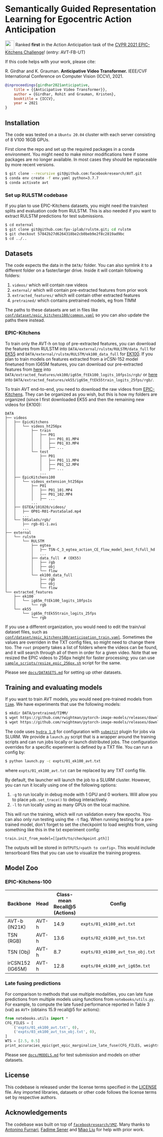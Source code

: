 # Semantically Guided Representation Learning for Egocentric Action Anticipation

<p><img src="https://rohitgirdhar.github.io/DetectAndTrack/assets/cup.png" width="30px" align="center" /> Ranked <b>first</b> in the Action Anticipation task of the <a href="https://epic-kitchens.github.io/2021#results">CVPR 2021 EPIC-Kitchens Challenge</a>! (entry: AVT-FB-UT)</p>

If this code helps with your work, please cite:

R. Girdhar and K. Grauman. **Anticipative Video Transformer.** IEEE/CVF International Conference on Computer Vision (ICCV), 2021.

```bibtex
@inproceedings{girdhar2021anticipative,
    title = {{Anticipative Video Transformer}},
    author = {Girdhar, Rohit and Grauman, Kristen},
    booktitle = {ICCV},
    year = 2021
}
```

## Installation

The code was tested on a `Ubuntu 20.04` cluster
with each server consisting of 8 V100 16GB GPUs.

First clone the repo and set up the required packages in a conda environment.
You might need to make minor modifications here if some packages are no longer
available. In most cases they should be replaceable by more recent versions.

```bash
$ git clone --recursive git@github.com:facebookresearch/AVT.git
$ conda env create -f env.yaml python=3.7.7
$ conda activate avt
```

### Set up RULSTM codebase

If you plan to use EPIC-Kitchens datasets,
you might need the train/test splits and evaluation code from RULSTM. This is also needed
if you want to extract RULSTM predictions for test submissions.

```bash
$ cd external
$ git clone git@github.com:fpv-iplab/rulstm.git; cd rulstm
$ git checkout 57842b27d6264318be2cb0beb9e2f8c2819ad9bc
$ cd ../..
```

## Datasets

The code expects the data in the `DATA/` folder. You can also symlink it to
a different folder on a faster/larger drive. Inside it will contain following folders:
1) `videos/` which will contain raw videos
2) `external/` which will contain pre-extracted features from prior work
3) `extracted_features/` which will contain other extracted features
4) `pretrained/` which contains pretrained models, eg from TIMM

The paths to these datasets are set
in files like [`conf/dataset/epic_kitchens100/common.yaml`](conf/dataset/epic_kitchens100/common.yaml)
so you can also update the paths there instead.

### EPIC-Kitchens

To train only the AVT-h on top of pre-extracted features, you can download the
features from RULSTM into `DATA/external/rulstm/RULSTM/data_full` for [EK55](https://github.com/fpv-iplab/rulstm/blob/master/RULSTM/scripts/download_data_ek55_full.sh) and
`DATA/external/rulstm/RULSTM/ek100_data_full`
for [EK100](https://github.com/fpv-iplab/rulstm/blob/master/RULSTM/scripts/download_data_ek100_full.sh).
If you plan to train models on features extracted from a irCSN-152 model
finetuned from IG65M features, you can download our pre-extracted features
from [here](https://dl.fbaipublicfiles.com/avt/datasets/ek100/ig65m_ftEk100_logits_10fps1s/rgb/data.mdb) into `DATA/extracted_features/ek100/ig65m_ftEk100_logits_10fps1s/rgb/` or [here](https://dl.fbaipublicfiles.com/avt/datasets/ek55/ig65m_ftEk55train_logits_25fps/rgb/data.mdb) into `DATA/extracted_features/ek55/ig65m_ftEk55train_logits_25fps/rgb/`.

To train AVT end-to-end, you need to download the raw videos from [EPIC-Kitchens](https://data.bris.ac.uk/data/dataset/2g1n6qdydwa9u22shpxqzp0t8m). They can be organized as you wish, but this
is how my folders are organized (since I first downloaded EK55 and then the remaining
new videos for EK100):

```
DATA
├── videos
│   ├── EpicKitchens
│   │   └── videos_ht256px
│   │       ├── train
│   │       │   ├── P01
│   │       │   │   ├── P01_01.MP4
│   │       │   │   ├── P01_03.MP4
│   │       │   │   ├── ...
│   │       └── test
│   │           ├── P01
│   │           │   ├── P01_11.MP4
│   │           │   ├── P01_12.MP4
│   │           │   ├── ...
│   │           ...
│   ├── EpicKitchens100
│   │   └── videos_extension_ht256px
│   │       ├── P01
│   │       │   ├── P01_101.MP4
│   │       │   ├── P01_102.MP4
│   │       │   ├── ...
│   │       ...
│   ├── EGTEA/101020/videos/
│   │   ├── OP01-R01-PastaSalad.mp4
│   │   ...
│   └── 50Salads/rgb/
│       ├── rgb-01-1.avi
│       ...
├── external
│   └── rulstm
│       └── RULSTM
│           ├── egtea
│           │   ├── TSN-C_3_egtea_action_CE_flow_model_best_fcfull_hd
│           │   ...
│           ├── data_full  # (EK55)
│           │   ├── rgb
│           │   ├── obj
│           │   └── flow
│           └── ek100_data_full
│               ├── rgb
│               ├── obj
│               └── flow
└── extracted_features
    ├── ek100
    │   └── ig65m_ftEk100_logits_10fps1s
    │       └── rgb
    └── ek55
        └── ig65m_ftEk55train_logits_25fps
            └── rgb
```

If you use a different organization, you would need to edit the train/val
dataset files, such as [`conf/dataset/epic_kitchens100/anticipation_train.yaml`](conf/dataset/epic_kitchens100/anticipation_train.yaml). Sometimes the values are overriden
in the TXT config files, so might need to change there too. The `root` property takes a list of
folders where the videos can be found, and it will search through all of them
in order for a given video. Note that we resized the EPIC videos to
256px height for faster processing; you can use [`sample_scripts/resize_epic_256px.sh`](sample_scripts/resize_epic_256px.sh) script for the same.

Please see [`docs/DATASETS.md`](docs/DATASETS.md) for setting up other datasets.

## Training and evaluating models

If you want to train AVT models, you would need pre-trained models from
[`timm`](https://github.com/rwightman/pytorch-image-models/tree/8257b86550b8453b658e386498d4e643d6bf8d38).
We have experiments that use the following models:

```bash
$ mkdir DATA/pretrained/TIMM/
$ wget https://github.com/rwightman/pytorch-image-models/releases/download/v0.1-vitjx/jx_vit_base_patch16_224_in21k-e5005f0a.pth -O DATA/pretrained/TIMM/jx_vit_base_patch16_224_in21k-e5005f0a.pth
$ wget https://github.com/rwightman/pytorch-image-models/releases/download/v0.1-vitjx/jx_vit_base_p16_224-80ecf9dd.pth -O DATA/pretrained/TIMM/jx_vit_base_p16_224-80ecf9dd.pth
```

The code uses [`hydra 1.0`](https://hydra.cc/) for configuration with [`submitit`](https://github.com/facebookincubator/submitit) plugin for jobs
via SLURM. We provide a `launch.py` script that is a wrapper around the
training scripts and can run jobs locally or launch distributed jobs. The
configuration overrides for a specific experiment is defined by a TXT file.
You can run a config by:

```bash
$ python launch.py -c expts/01_ek100_avt.txt
```
where `expts/01_ek100_avt.txt` can be replaced by any TXT config file.

By default, the launcher will launch the job to a SLURM cluster. However,
you can run it locally using one of the following options:

1. `-g` to run locally in debug mode with 1 GPU and 0 workers. Will allow you to place
`pdb.set_trace()` to debug interactively.
2. `-l` to run locally using as many GPUs on the local machine.

This will run the training, which will run validation every few epochs. You can
also only run testing using the `-t` flag. When running testing for a pre-trained model,
don't forget to set the checkpoint to load weights from, using something like this in the 
txt experiment config:
```
train.init_from_model=[[path/to/checkpoint.pth]]
```

The outputs will be stored in `OUTPUTS/<path to config>`. This would include
tensorboard files that you can use to visualize the training progress.

## Model Zoo


### EPIC-Kitchens-100


| Backbone | Head | Class-mean <br/> Recall@5 (Actions) | Config | Model |
|----------|------|-------------------------------|--------|-----|
| AVT-b (IN21K) | AVT-h | 14.9 | `expts/01_ek100_avt.txt` | [link](https://dl.fbaipublicfiles.com/avt/checkpoints/expts/01_ek100_avt.txt/0/checkpoint.pth)|
| TSN (RGB) | AVT-h | 13.6 | `expts/02_ek100_avt_tsn.txt` | [link](https://dl.fbaipublicfiles.com/avt/checkpoints/expts/02_ek100_avt_tsn.txt/0/checkpoint.pth)|
| TSN (Obj) | AVT-h | 8.7 | `expts/03_ek100_avt_tsn_obj.txt` | [link](https://dl.fbaipublicfiles.com/avt/checkpoints/expts/03_ek100_avt_tsn_obj.txt/0/checkpoint.pth)|
| irCSN152 (IG65M) | AVT-h | 12.8 | `expts/04_ek100_avt_ig65m.txt` | [link](https://dl.fbaipublicfiles.com/avt/checkpoints/expts/04_ek100_avt_ig65m.txt/0/checkpoint.pth)|


### Late fusing predictions

For comparison to methods that use multiple modalities, you can late fuse
predictions from multiple models using functions from `notebooks/utils.py`.
For example, to compute the late fused performance reported in Table 3 (val)
as `AVT+` (obtains 15.9 recall@5 for actions):

```python
from notebooks.utils import *
CFG_FILES = [
    ('expts/01_ek100_avt.txt', 0),
    ('expts/03_ek100_avt_tsn_obj.txt', 0),
]
WTS = [2.5, 0.5]
print_accuracies_epic(get_epic_marginalize_late_fuse(CFG_FILES, weights=WTS)[0])
```

Please see [`docs/MODELS.md`](docs/MODELS.md) for test submission and models on other datasets.

## License

This codebase is released under the license terms specified in the [LICENSE](LICENSE) file. Any imported libraries, datasets or other code follows the license terms set by respective authors.


## Acknowledgements

The codebase was built on top of [`facebookresearch/VMZ`](https://github.com/facebookresearch/VMZ). Many thanks to [Antonino Furnari](https://github.com/fpv-iplab/rulstm), [Fadime Sener](https://cg.cs.uni-bonn.de/en/publications/paper-details/sener-2020-temporal/) and [Miao Liu](https://github.com/2020aptx4869lm/Forecasting-Human-Object-Interaction-in-FPV) for help with prior work.

